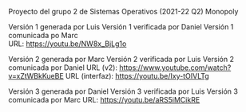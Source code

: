 Proyecto del grupo 2 de Sistemas Operativos (2021-22 Q2)
Monopoly

Versión 1 generada por Luis
Versión 1 verificada por Daniel
Versión 1 comunicada po Marc	
URL: https://youtu.be/NW8x_BjLg1o


Versión 2 generada por Marc
Versión 2 verificada por Luis
Versión 2 comunicada por Daniel URL (v2): https://www.youtube.com/watch?v=xZtWBkKueBE URL (interfaz): https://youtu.be/Ixy-tOIVLTg



Versión 3 generada por Daniel
Versión 3 verificada por Luis
Versión 3 comunicada por Marc
URL: https://youtu.be/aRS5iMCikRE
